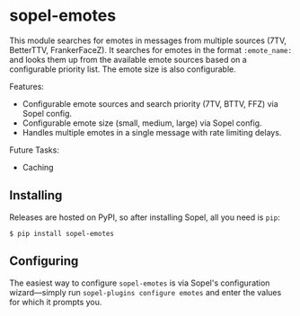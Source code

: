 # sopel-emotes

This module searches for emotes in messages from multiple sources (7TV, BetterTTV, FrankerFaceZ). It searches for emotes in the format `:emote_name:` and looks them up from the available emote sources based on a configurable priority list. The emote size is also configurable.
    
Features:
- Configurable emote sources and search priority (7TV, BTTV, FFZ) via Sopel config.
- Configurable emote size (small, medium, large) via Sopel config.
- Handles multiple emotes in a single message with rate limiting delays.

Future Tasks:
- Caching

## Installing

Releases are hosted on PyPI, so after installing Sopel, all you need is `pip`:

```shell
$ pip install sopel-emotes
```

## Configuring

The easiest way to configure `sopel-emotes` is via Sopel's
configuration wizard—simply run `sopel-plugins configure emotes`
and enter the values for which it prompts you.
